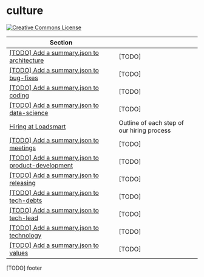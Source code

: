 # culture

<a rel="license" href="https://creativecommons.org/licenses/by/4.0/"><img alt="Creative Commons License" style="border-width:0" src="https://i.creativecommons.org/l/by/4.0/88x31.png" /></a>

<!-- prettier-ignore-start -->
<!-- start_toc -->
| Section |  |
|--|--|
| [[TODO] Add a summary.json to architecture](/architecture) | [TODO] |
| [[TODO] Add a summary.json to bug-fixes](/bug-fixes) | [TODO] |
| [[TODO] Add a summary.json to coding](/coding) | [TODO] |
| [[TODO] Add a summary.json to data-science](/data-science) | [TODO] |
| [Hiring at Loadsmart](/hiring#readme) | Outline of each step of our hiring process |
| [[TODO] Add a summary.json to meetings](/meetings) | [TODO] |
| [[TODO] Add a summary.json to product-development](/product-development) | [TODO] |
| [[TODO] Add a summary.json to releasing](/releasing) | [TODO] |
| [[TODO] Add a summary.json to tech-debts](/tech-debts) | [TODO] |
| [[TODO] Add a summary.json to tech-lead](/tech-lead) | [TODO] |
| [[TODO] Add a summary.json to technology](/technology) | [TODO] |
| [[TODO] Add a summary.json to values](/values) | [TODO] |
<!-- end_toc -->
<!-- prettier-ignore-end -->

[TODO] footer
